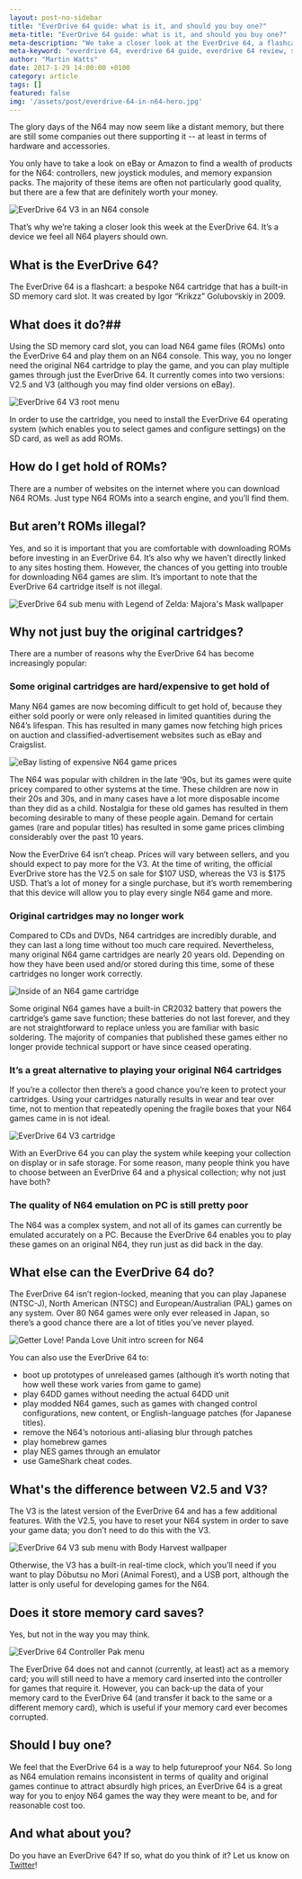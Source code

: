 ```yaml
---
layout: post-no-sidebar
title: "EverDrive 64 guide: what is it, and should you buy one?"
meta-title: "EverDrive 64 guide: what is it, and should you buy one?"
meta-description: "We take a closer look at the EverDrive 64, a flashcart that lets you play all your N64 games and more!"
meta-keyword: "everdrive 64, everdrive 64 guide, everdrive 64 review, should i buy an everdrive 64"
author: "Martin Watts"
date: 2017-1-29 14:00:00 +0100
category: article
tags: []
featured: false
img: '/assets/post/everdrive-64-in-n64-hero.jpg'
---
```

The glory days of the N64 may now seem like a distant memory, but there are still some companies out there supporting it -- at least in terms of hardware and accessories.

You only have to take a look on eBay or Amazon to find a wealth of products for the N64: controllers, new joystick modules, and memory expansion packs. The majority of these items are often not particularly good quality, but there are a few that are definitely worth your money.

![EverDrive 64 V3 in an N64 console](/assets/post/everdrive-64-in-n64.jpg)

That’s why we’re taking a closer look this week at the EverDrive 64. It’s a device we feel all N64 players should own.

## What is the EverDrive 64? ##

The EverDrive 64 is a flashcart: a bespoke N64 cartridge that has a built-in SD memory card slot. It was created by Igor “Krikzz” Golubovskiy in 2009. 

## What does it do?## 

Using the SD memory card slot, you can load N64 game files (ROMs) onto the EverDrive 64 and play them on an N64 console. This way, you no longer need the original N64 cartridge to play the game, and you can play multiple games through just the EverDrive 64. It currently comes into two versions: V2.5 and V3 (although you may find older versions on eBay).

![EverDrive 64 V3 root menu](/assets/post/everdrive-64-root-menu.jpg)

In order to use the cartridge, you need to install the EverDrive 64 operating system (which enables you to select games and configure settings) on the SD card, as well as add ROMs.

## How do I get hold of ROMs? ##

There are a number of websites on the internet where you can download N64 ROMs. Just type N64 ROMs into a search engine, and you’ll find them.

## But aren’t ROMs illegal? ##

Yes, and so it is important that you are comfortable with downloading ROMs before investing in an EverDrive 64. It’s also why we haven’t directly linked to any sites hosting them. However, the chances of you getting into trouble for downloading N64 games are slim. It’s important to note that the EverDrive 64 cartridge itself is not illegal.

![EverDrive 64 sub menu with Legend of Zelda: Majora's Mask wallpaper](/assets/post/everdrive-64-sub-menu-2.jpg)

## Why not just buy the original cartridges? ##

There are a number of reasons why the EverDrive 64 has become increasingly popular:

### Some original cartridges are hard/expensive to get hold of ###

Many N64 games are now becoming difficult to get hold of, because they either sold poorly or were only released in limited quantities during the N64’s lifespan. This has resulted in many games now fetching high prices on auction and classified-advertisement websites such as eBay and Craigslist.

![eBay listing of expensive N64 game prices](/assets/post/ebay-n64-listings.JPG)

The N64 was popular with children in the late ‘90s, but its games were quite pricey compared to other systems at the time. These children are now in their 20s and 30s, and in many cases have a lot more disposable income than they did as a child. Nostalgia for these old games has resulted in them becoming desirable to many of these people again. Demand for certain games (rare and popular titles) has resulted in some game prices climbing considerably over the past 10 years.

Now the EverDrive 64 isn’t cheap. Prices will vary between sellers, and you should expect to pay more for the V3. At the time of writing, the official EverDrive store has the V2.5 on sale for $107 USD, whereas the V3 is $175 USD. That’s a lot of money for a single purchase, but it’s worth remembering that this device will allow you to play every single N64 game and more.

### Original cartridges may no longer work ###

Compared to CDs and DVDs, N64 cartridges are incredibly durable, and they can last a long time without too much care required. Nevertheless, many original N64 game cartridges are nearly 20 years old. Depending on how they have been used and/or stored during this time, some of these cartridges no longer work correctly.

![Inside of an N64 game cartridge](/assets/post/n64-game-cartridge-interior.jpg)

Some original N64 games have a built-in CR2032 battery that powers the cartridge’s game save function; these batteries do not last forever, and they are not straightforward to replace unless you are familiar with basic soldering. The majority of companies that published these games either no longer provide technical support or have since ceased operating.

### It’s a great alternative to playing your original N64 cartridges ###

If you’re a collector then there’s a good chance you’re keen to protect your cartridges. Using your cartridges naturally results in wear and tear over time, not to mention that repeatedly opening the fragile boxes that your N64 games came in is not ideal.

![EverDrive 64 V3 cartridge](/assets/post/everdrive-64-v3-cartridge.jpg)

With an EverDrive 64 you can play the system while keeping your collection on display or in safe storage. For some reason, many people think you have to choose between an EverDrive 64 and a physical collection; why not just have both?

### The quality of N64 emulation on PC is still pretty poor ###

The N64 was a complex system, and not all of its games can currently be emulated accurately on a PC. Because the EverDrive 64 enables you to play these games on an original N64, they run just as did back in the day.

## What else can the EverDrive 64 do? ## 

The EverDrive 64 isn’t region-locked, meaning that you can play Japanese (NTSC-J), North American (NTSC) and European/Australian (PAL) games on any system. Over 80 N64 games were only ever released in Japan, so there’s a good chance there are a lot of titles you’ve never played.

![Getter Love! Panda Love Unit intro screen for N64](/assets/post/getter-love-intro.jpg)

You can also use the EverDrive 64 to:

- boot up prototypes of unreleased games (although it’s worth noting that how well these work varies from game to game)
- play 64DD games without needing the actual 64DD unit
- play modded N64 games, such as games with changed control configurations, new content, or English-language patches (for Japanese titles).
- remove the N64’s notorious anti-aliasing blur through patches
- play homebrew games
- play NES games through an emulator
- use GameShark cheat codes.

## What's the difference between V2.5 and V3? ## 

The V3 is the latest version of the EverDrive 64 and has a few additional features. With the V2.5, you have to reset your N64 system in order to save your game data; you don’t need to do this with the V3.

![EverDrive 64 V3 sub menu with Body Harvest wallpaper](/assets/post/everdrive-64-sub-menu.jpg)

Otherwise, the V3 has a built-in real-time clock, which you’ll need if you want to play Dōbutsu no Mori (Animal Forest), and a USB port, although the latter is only useful for developing games for the N64.

## Does it store memory card saves? ##

Yes, but not in the way you may think.

![EverDrive 64 Controller Pak menu](/assets/post/everdrive-64-cpak-menu.jpg)

The EverDrive 64 does not and cannot (currently, at least) act as a memory card; you will still need to have a memory card inserted into the controller for games that require it. However, you can back-up the data of your memory card to the EverDrive 64 (and transfer it back to the same or a different memory card), which is useful if your memory card ever becomes corrupted.

## Should I buy one? ##

We feel that the EverDrive 64 is a way to help futureproof your N64. So long as N64 emulation remains inconsistent in terms of quality and original games continue to attract absurdly high prices, an EverDrive 64 is a great way for you to enjoy N64 games the way they were meant to be, and for reasonable cost too.

## And what about you? ##

Do you have an EverDrive 64? If so, what do you think of it? Let us know on [Twitter](www.n64gamers.com)!

